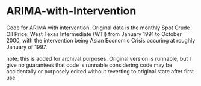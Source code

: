 # ARIMA-with-Intervention
Code for ARIMA with intervention. Original data is the monthly Spot Crude Oil Price: West Texas Intermediate (WTI) from January 1991 to October 2000, with the intervention being Asian Economic Crisis occuring at roughly January of 1997.

note: this is added for archival purposes. Original version is runnable, but I give no guarantees that code is runnable considering code may be accidentally or purposely edited without reverting to original state after first use
